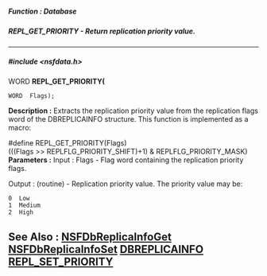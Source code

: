 ##### Function : Database
##### REPL_GET_PRIORITY - Return replication priority value.
---
##### #include <nsfdata.h>
WORD **REPL_GET_PRIORITY(**

	WORD  Flags);
**Description :**
Extracts the replication priority value from the replication flags word of the 
DBREPLICAINFO structure.  This function is implemented as a macro:

#define REPL_GET_PRIORITY(Flags) \
 (((Flags >> REPLFLG_PRIORITY_SHIFT)+1) & REPLFLG_PRIORITY_MASK)
**Parameters :**
Input :
Flags  -  Flag word containing the replication priority flags.

Output :
(routine)  -  Replication priority value.  The priority value may be:

    0  Low
    1  Medium
    2  High



**See Also :**
[NSFDbReplicaInfoGet](D:/md_files/NSFDbReplicaInfoGet.md)
[NSFDbReplicaInfoSet](D:/md_files/NSFDbReplicaInfoSet.md)
[DBREPLICAINFO](D:/md_files/DBREPLICAINFO.md)
[REPL_SET_PRIORITY](D:/md_files/REPL_SET_PRIORITY.md)
---
